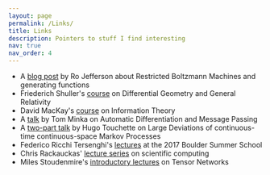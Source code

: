 ```yaml
---
layout: page
permalink: /Links/
title: Links
description: Pointers to stuff I find interesting
nav: true
nav_order: 4
---
```


- A [blog post](https://rojefferson.blog/2019/02/04/restricted-boltzmann-machines/) by Ro Jefferson about Restricted Boltzmann Machines and generating functions
- Friederich Shuller's [course](https://youtube.com/playlist?list=PLFeEvEPtX_0S6vxxiiNPrJbLu9aK1UVC_) on Differential Geometry and General Relativity
- David MacKay's [course](https://youtube.com/playlist?list=PLruBu5BI5n4aFpG32iMbdWoRVAA-Vcso6) on Information Theory
- A [talk](https://www.microsoft.com/en-us/research/video/from-automatic-differentiation-to-message-passing/) by Tom Minka on Automatic Differentiation and Message Passing 
- A [two-part talk](https://youtu.be/I1PRP14QXVE?si=20jj-79GgdTMtiJM) by Hugo Touchette on Large Deviations of continuous-time continuous-space Markov Processes
- Federico Ricchi Tersenghi's [lectures](https://youtu.be/NE-dh_caYn0?si=HKzjINb1M0fz0m_p) at the 2017 Boulder Summer School
- Chris Rackauckas' [lecture series](https://book.sciml.ai/) on scientific computing
- Miles Stoudenmire's [introductory lectures](https://youtu.be/903oLALEDPk?si=YWTjaa3bJTzaXGnY) on Tensor Networks